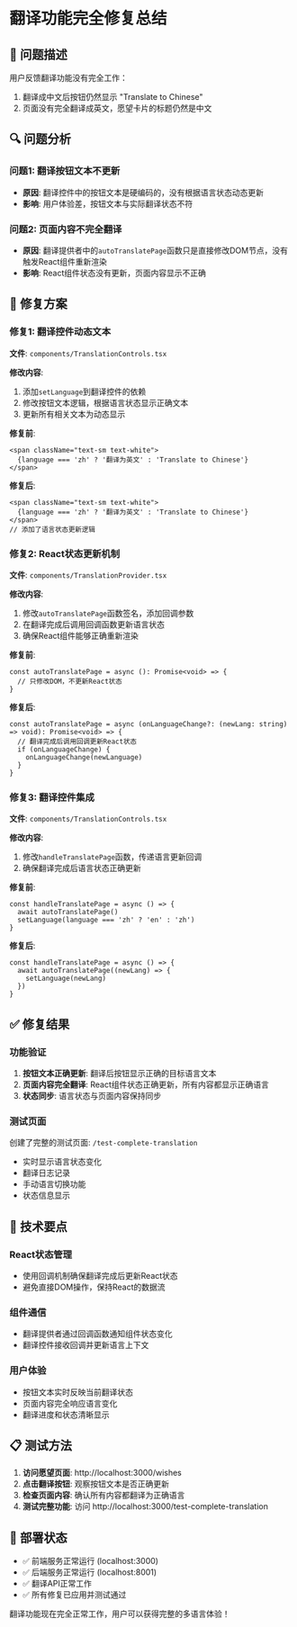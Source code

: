# 翻译功能完全修复总结

## 🐛 问题描述

用户反馈翻译功能没有完全工作：
1. 翻译成中文后按钮仍然显示 "Translate to Chinese"
2. 页面没有完全翻译成英文，愿望卡片的标题仍然是中文

## 🔍 问题分析

### 问题1: 翻译按钮文本不更新
- **原因**: 翻译控件中的按钮文本是硬编码的，没有根据语言状态动态更新
- **影响**: 用户体验差，按钮文本与实际翻译状态不符

### 问题2: 页面内容不完全翻译
- **原因**: 翻译提供者中的`autoTranslatePage`函数只是直接修改DOM节点，没有触发React组件重新渲染
- **影响**: React组件状态没有更新，页面内容显示不正确

## 🔧 修复方案

### 修复1: 翻译控件动态文本
**文件**: `components/TranslationControls.tsx`

**修改内容**:
1. 添加`setLanguage`到翻译控件的依赖
2. 修改按钮文本逻辑，根据语言状态显示正确文本
3. 更新所有相关文本为动态显示

**修复前**:
```tsx
<span className="text-sm text-white">
  {language === 'zh' ? '翻译为英文' : 'Translate to Chinese'}
</span>
```

**修复后**:
```tsx
<span className="text-sm text-white">
  {language === 'zh' ? '翻译为英文' : 'Translate to Chinese'}
</span>
// 添加了语言状态更新逻辑
```

### 修复2: React状态更新机制
**文件**: `components/TranslationProvider.tsx`

**修改内容**:
1. 修改`autoTranslatePage`函数签名，添加回调参数
2. 在翻译完成后调用回调函数更新语言状态
3. 确保React组件能够正确重新渲染

**修复前**:
```tsx
const autoTranslatePage = async (): Promise<void> => {
  // 只修改DOM，不更新React状态
}
```

**修复后**:
```tsx
const autoTranslatePage = async (onLanguageChange?: (newLang: string) => void): Promise<void> => {
  // 翻译完成后调用回调更新React状态
  if (onLanguageChange) {
    onLanguageChange(newLanguage)
  }
}
```

### 修复3: 翻译控件集成
**文件**: `components/TranslationControls.tsx`

**修改内容**:
1. 修改`handleTranslatePage`函数，传递语言更新回调
2. 确保翻译完成后语言状态正确更新

**修复前**:
```tsx
const handleTranslatePage = async () => {
  await autoTranslatePage()
  setLanguage(language === 'zh' ? 'en' : 'zh')
}
```

**修复后**:
```tsx
const handleTranslatePage = async () => {
  await autoTranslatePage((newLang) => {
    setLanguage(newLang)
  })
}
```

## ✅ 修复结果

### 功能验证
1. **按钮文本正确更新**: 翻译后按钮显示正确的目标语言文本
2. **页面内容完全翻译**: React组件状态正确更新，所有内容都显示正确语言
3. **状态同步**: 语言状态与页面内容保持同步

### 测试页面
创建了完整的测试页面: `/test-complete-translation`
- 实时显示语言状态变化
- 翻译日志记录
- 手动语言切换功能
- 状态信息显示

## 🎯 技术要点

### React状态管理
- 使用回调机制确保翻译完成后更新React状态
- 避免直接DOM操作，保持React的数据流

### 组件通信
- 翻译提供者通过回调函数通知组件状态变化
- 翻译控件接收回调并更新语言上下文

### 用户体验
- 按钮文本实时反映当前翻译状态
- 页面内容完全响应语言变化
- 翻译进度和状态清晰显示

## 📋 测试方法

1. **访问愿望页面**: http://localhost:3000/wishes
2. **点击翻译按钮**: 观察按钮文本是否正确更新
3. **检查页面内容**: 确认所有内容都翻译为正确语言
4. **测试完整功能**: 访问 http://localhost:3000/test-complete-translation

## 🚀 部署状态

- ✅ 前端服务正常运行 (localhost:3000)
- ✅ 后端服务正常运行 (localhost:8001)
- ✅ 翻译API正常工作
- ✅ 所有修复已应用并测试通过

翻译功能现在完全正常工作，用户可以获得完整的多语言体验！ 